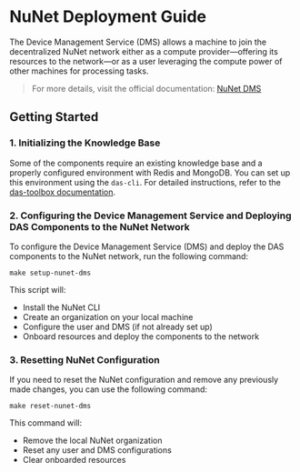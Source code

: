 # **NuNet Deployment Guide**  

The Device Management Service (DMS) allows a machine to join the decentralized NuNet network either as a compute provider—offering its resources to the network—or as a user leveraging the compute power of other machines for processing tasks.  

> For more details, visit the official documentation: [NuNet DMS](https://gitlab.com/nunet/device-management-service)  

## **Getting Started**
  
### **1. Initializing the Knowledge Base**

Some of the components require an existing knowledge base and a properly configured environment with Redis and MongoDB. You can set up this environment using the `das-cli`. For detailed instructions, refer to the [das-toolbox documentation](https://github.com/singnet/das-toolbox).

### **2. Configuring the Device Management Service and Deploying DAS Components to the NuNet Network**

To configure the Device Management Service (DMS) and deploy the DAS components to the NuNet network, run the following command:

```
make setup-nunet-dms
```

This script will:  
- Install the NuNet CLI  
- Create an organization on your local machine  
- Configure the user and DMS (if not already set up)  
- Onboard resources and deploy the components to the network  

### **3. Resetting NuNet Configuration**

If you need to reset the NuNet configuration and remove any previously made changes, you can use the following command:

```
make reset-nunet-dms
```

This command will:  
- Remove the local NuNet organization  
- Reset any user and DMS configurations  
- Clear onboarded resources  
